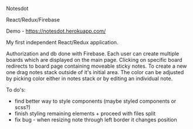 Notesdot

React/Redux/Firebase

Demo - https://notesdot.herokuapp.com/

My first independent React/Redux application.

Authorization and db done with Firebase.
Each user can create multiple boards which are displayed on the main page. 
Clicking on specific board redirects to board page containing moveable sticky notes.
To create a new one drag notes stack outside of it's initial area. 
The color can be adjusted by picking color either in notes stack or by editing an individual note.

To do's:
- find better way to style components (maybe styled components or scss?)
- finish styling remaining elements + proceed with files split
- fix bug - when resizing note through left border it changes position
